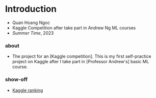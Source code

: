 # Introduction 
- Quan Hoang Ngoc
- Kaggle Competition after take part in Andrew Ng ML courses
- _Summer Time_, 2023
### about 
- The project for an [Kaggle competition]. This is my first self-practice project on Kaggle after I take part in [Professor Andrew's] basic ML course.
### show-off
- [Kaggle ranking](https://www.kaggle.com/competitions/spaceship-titanic/leaderboard)
